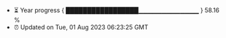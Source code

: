 - ⏳ Year progress { █████████████████▁▁▁▁▁▁▁▁▁▁▁▁▁ } 58.16 %
- ⏰ Updated on Tue, 01 Aug 2023 06:23:25 GMT

